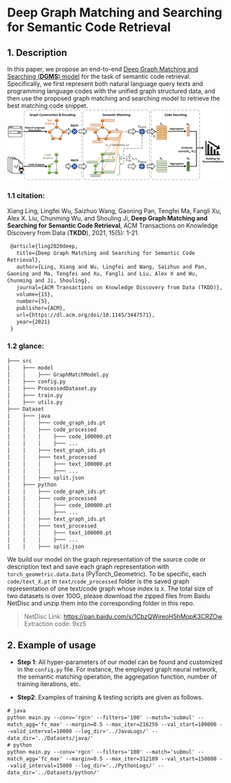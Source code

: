 # Deep Graph Matching and Searching for Semantic Code Retrieval

## 1. Description

In this paper, we propose an end-to-end [Deep Graph Matching and Searching (**DGMS**) model](https://dl.acm.org/doi/abs/10.1145/3447571) for the task of semantic code retrieval. Specifically, we first represent both natural
language query texts and programming language codes with the unified graph structured data, and then use the proposed graph matching and searching model to retrieve the best
matching code snippet.
![system](./Model.png)

### 1.1 citation:

Xiang Ling, Lingfei Wu, Saizhuo Wang, Gaoning Pan, Tengfei Ma, Fangli Xu, Alex X. Liu, Chunming Wu, and Shouling Ji, **Deep Graph Matching and Searching for Semantic Code Retrieval**, ACM Transactions on Knowledge Discovery from Data (**TKDD**), 2021, 15(5): 1-21.

 ``` 
  @article{ling2020deep,
    title={Deep Graph Matching and Searching for Semantic Code Retrieval},
    author={Ling, Xiang and Wu, Lingfei and Wang, Saizhuo and Pan, Gaoning and Ma, Tengfei and Xu, Fangli and Liu, Alex X and Wu, Chunming and Ji, Shouling},
    journal={ACM Transactions on Knowledge Discovery from Data (TKDD)},
    volume={15},
    number={5},
    publisher={ACM},
    url={https://dl.acm.org/doi/10.1145/3447571},
    year={2021}
  }
 ```

### 1.2 glance:

```
├─── src
│    ├─── model
│    │    ├─── GraphMatchModel.py
│    ├─── config.py
│    ├─── ProcessedDataset.py
│    ├─── train.py
│    ├─── utils.py
├─── Dataset
│    ├─── java
│    │    ├─── code_graph_ids.pt
│    │    ├─── code_processed
│    │    │    ├─── code_100000.pt
│    │    │    ├─── ...
│    │    ├─── text_graph_ids.pt
│    │    ├─── text_processed
│    │    │    ├─── text_100000.pt
│    │    │    ├─── ...
│    │    ├─── split.json
│    ├─── python
│    │    ├─── code_graph_ids.pt
│    │    ├─── code_processed
│    │    │    ├─── code_100000.pt
│    │    │    ├─── ...
│    │    ├─── text_graph_ids.pt
│    │    ├─── text_processed
│    │    │    ├─── text_100000.pt
│    │    │    ├─── ...
│    │    ├─── split.json
```

We build our model on the graph representation of the source code or description text and save each graph representation with ``torch_geometric.data.Data`` (PyTorch_Geometric). To
be specific, each ``code/text_X.pt`` in ``text/code_processed`` folder is the saved graph representation of one text/code graph whose index is `X`. The total size of two datasets
is over 100G, please download the zipped files from Baidu NetDisc and unzip them into the corresponding folder in this repo.

> NetDisc Link: https://pan.baidu.com/s/1CbzQWireoH5hMopK3CRZOw
> Extraction code: 9xz5 

## 2. Example of usage

- **Step 1**: All hyper-parameters of our model can be found and customized in the `config.py` file. For instance, the employed graph neural network, the semantic matching 
  operation, the aggregation function, number of training iterations, etc.

- **Step2**: Examples of training & testing scripts are given as follows.
```shell
# java
python main.py --conv='rgcn' --filters='100' --match='submul' --match_agg='fc_max' --margin=0.5 --max_iter=216259 --val_start=100000 --valid_interval=10000 --log_dir='../JavaLogs/' --data_dir='../Datasets/java/'
# python
python main.py --conv='rgcn' --filters='100' --match='submul' --match_agg='fc_max' --margin=0.5 --max_iter=312189 --val_start=150000 --valid_interval=15000 --log_dir='../PythonLogs/' --data_dir='../Datasets/python/'
```
